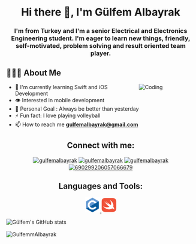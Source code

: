<h1 align="center">Hi there 👋, I'm Gülfem Albayrak</h1>

<h3 align="center">I'm from Turkey and I'm a senior Electrical and Electronics Engineering student. I'm eager to learn new things, friendly, self-motivated, problem solving and result oriented team player. </h3>



<h2>👩🏼‍💻 About Me</h2>
<img align="right" alt = "Coding" width="150" src="https://i.pinimg.com/originals/94/d1/7e/94d17e25dba0111b8c6f737b6083e234.gif">



- 🌱 I'm currently learning Swift and iOS Development
- 👁️ Interested in mobile development
- 🎯 Personal Goal : Always be better than yesterday
- ⚡️ Fun fact: I love playing volleyball
- 📫 How to reach me **gulfemalbayrak@gmail.com**







<h2 align="center">Connect with me:</h2>
<p align="center">
<a href="https://twitter.com/gulfemalbayrak" target="blank"><img align="center" src="https://raw.githubusercontent.com/rahuldkjain/github-profile-readme-generator/master/src/images/icons/Social/twitter.svg" alt="gulfemalbayrak" height="30" width="40" /></a>
<a href="https://linkedin.com/in/gulfemalbayrak" target="blank"><img align="center" src="https://raw.githubusercontent.com/rahuldkjain/github-profile-readme-generator/master/src/images/icons/Social/linked-in-alt.svg" alt="gulfemalbayrak" height="30" width="40" /></a>
<a href="https://instagram.com/gulfemalbayrak" target="blank"><img align="center" src="https://raw.githubusercontent.com/rahuldkjain/github-profile-readme-generator/master/src/images/icons/Social/instagram.svg" alt="gulfemalbayrak" height="30" width="40" /></a>
<a href="https://discord.gg/690299206057066679" target="blank"><img align="center" src="https://raw.githubusercontent.com/rahuldkjain/github-profile-readme-generator/master/src/images/icons/Social/discord.svg" alt="690299206057066679" height="30" width="40" /></a>
</p>



<h2 align="center">Languages and Tools:</h2>
<p align="center"> <a href="https://www.cprogramming.com/" target="_blank" rel="noreferrer"> <img src="https://raw.githubusercontent.com/devicons/devicon/master/icons/c/c-original.svg" alt="c" width="40" height="40"/> </a> <a href="https://developer.apple.com/swift/" target="_blank" rel="noreferrer"> <img src="https://raw.githubusercontent.com/devicons/devicon/master/icons/swift/swift-original.svg" alt="swift" width="40" height="40"/> </a> </p>



![Gülfem's GitHub stats](https://github-readme-stats.vercel.app/api?username=GulfemmAlbayrak&show_icons=true&theme=radical)
<p><img align="center" src="https://github-readme-streak-stats.herokuapp.com/?user=GulfemmAlbayrak&show_icons=true&theme=radical" alt="GulfemmAlbayrak" /></p>
